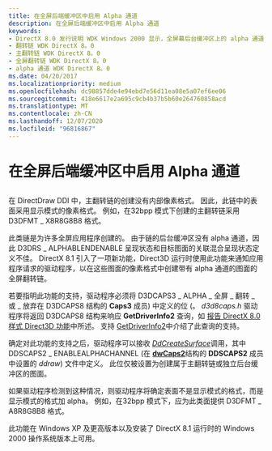 ```yaml
---
title: 在全屏后端缓冲区中启用 Alpha 通道
description: 在全屏后端缓冲区中启用 Alpha 通道
keywords:
- DirectX 8.0 发行说明 WDK Windows 2000 显示，全屏幕后台缓冲区上的 alpha 通道
- 翻转链 WDK DirectX 8。0
- 主翻转链 WDK DirectX 8。0
- 全屏翻转链 WDK DirectX 8。0
- alpha 通道 WDK DirectX 8。0
ms.date: 04/20/2017
ms.localizationpriority: medium
ms.openlocfilehash: dc98857dde4e94ebd7e56d11ea08e5a07ef6ee06
ms.sourcegitcommit: 418e6617e2a695c9cb4b37b5b60e264760858acd
ms.translationtype: MT
ms.contentlocale: zh-CN
ms.lasthandoff: 12/07/2020
ms.locfileid: "96816867"
---
```

# <a name="enabling-alpha-channels-on-full-screen-back-buffers"></a>在全屏后端缓冲区中启用 Alpha 通道


## <span id="ddk_enabling_alpha_channels_on_full_screen_back_buffers_gg"></span><span id="DDK_ENABLING_ALPHA_CHANNELS_ON_FULL_SCREEN_BACK_BUFFERS_GG"></span>


在 DirectDraw DDI 中，主翻转链的创建没有内部像素格式。 因此，此链中的表面采用显示模式的像素格式。 例如，在32bpp 模式下创建的主翻转链采用 D3DFMT \_ X8R8G8B8 格式。

此类链是为许多全屏应用程序创建的。 由于链的后台缓冲区没有 alpha 通道，因此 D3DRS \_ ALPHABLENDENABLE 呈现状态和目标图面的关联混合呈现状态定义不佳。 DirectX 8.1 引入了一项新功能，Direct3D 运行时使用此功能来通知应用程序请求的驱动程序，以在这些图面的像素格式中创建带有 alpha 通道的图面的全屏翻转链。

若要指明此功能的支持，驱动程序必须将 D3DCAPS3 \_ ALPHA \_ 全屏 \_ 翻转 \_ 或 \_ 放弃在 D3DCAPS8 结构的 **Caps3** 成员) 中定义的位 (。 *d3d8caps.h* 驱动程序将返回 D3DCAPS8 结构来响应 **GetDriverInfo2** 查询，如 [报告 DirectX 8.0 样式 Direct3D 功能](reporting-directx-8-0-style-direct3d-capabilities.md)中所述。 支持 [GetDriverInfo2](supporting-getdriverinfo2.md)中介绍了此查询的支持。

确定对此功能的支持之后，驱动程序可以接收 [*DdCreateSurface*](/previous-versions/windows/hardware/drivers/ff549263(v=vs.85))调用，其中 DDSCAPS2 \_ ENABLEALPHACHANNEL (在 [**dwCaps2**](/previous-versions/windows/hardware/drivers/ff550292(v=vs.85))结构的 **DDSCAPS2** 成员中设置的 *ddraw*) 文件中定义。 此位仅被设置为创建属于主翻转链或独立后台缓冲区的图面。

如果驱动程序检测到这种情况，则驱动程序将确定表面不是显示模式的格式，而是显示模式的格式加 alpha。 例如，在32bpp 模式下，应为此类面提供 D3DFMT \_ A8R8G8B8 格式。

此功能在 Windows XP 及更高版本以及安装了 DirectX 8.1 运行时的 Windows 2000 操作系统版本上可用。

 


